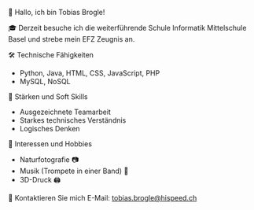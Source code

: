 👋 Hallo, ich bin Tobias Brogle!

🎓 Derzeit besuche ich die weiterführende Schule Informatik Mittelschule Basel und strebe mein EFZ Zeugnis an.

🛠️ Technische Fähigkeiten
- Python, Java, HTML, CSS, JavaScript, PHP
- MySQL, NoSQL

💪 Stärken und Soft Skills
- Ausgezeichnete Teamarbeit
- Starkes technisches Verständnis
- Logisches Denken

🌱 Interessen und Hobbies
- Naturfotografie 📷
- Musik (Trompete in einer Band) 🎺
- 3D-Druck 🖨️

📧 Kontaktieren Sie mich
E-Mail: tobias.brogle@hispeed.ch
